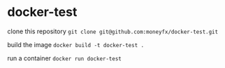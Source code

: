 # docker-test

clone this repository
`git clone git@github.com:moneyfx/docker-test.git`

build the image
`docker build -t docker-test .`

run a container
`docker run docker-test`
